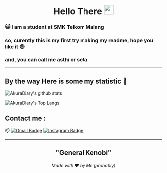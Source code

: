 <h1 align="center"> Hello There <img src="https://github.com/souvikguria98/souvikguria98/blob/master/Hi.gif" width="30"> </h1>

### :smiley_cat: I am a student at SMK Telkom Malang

### so, curently this is my first try making my readme, hope you like it 😄
### and, you can call me asthi or seta
<hr>

## By the way Here is some my statistic 🚀
![AkuraDiary's github stats](https://github-readme-stats.vercel.app/api?username=AkuraDiary&show_icons=true&theme=tokyonight)

![AkuraDiary's Top Langs](https://github-readme-stats.vercel.app/api/top-langs/?username=AkuraDiary&theme=tokyonight&layout=compact)


## Contact me : 
📫 [![Gmail Badge](https://img.shields.io/badge/-asthiseta@gmail.com-blue?style=flat-roundedrectangle&logo=Gmail&logoColor=white&link=mailto:asthiseta@gmail.com)](asthiseta@gmail.com)
[![Instagram Badge](https://img.shields.io/badge/-asthi_21_-E4405F?style=flat-roundedrectangle&logo=instagram&logoColor=white&link=https://www.instagram.com/asthi_21_/)](https://www.instagram.com/asthi_21_/)

<hr>
<h2 align="center">"General Kenobi"</h2>
<h6 align="center">Made with ❤️ by Me (probably)</h6>
<!--
**AkuraDiary/AkuraDIary** is a ✨ _special_ ✨ repository because its `README.md` (this file) appears on your GitHub profile.

Here are some ideas to get you started:

- 🔭 I’m currently working on ...
- 🌱 I’m currently learning ...
- 👯 I’m looking to collaborate on ...
- 🤔 I’m looking for help with ...
- 💬 Ask me about ...
- 📫 How to reach me: ...
- 😄 Pronouns: ...
- ⚡ Fun fact: ...
-->
